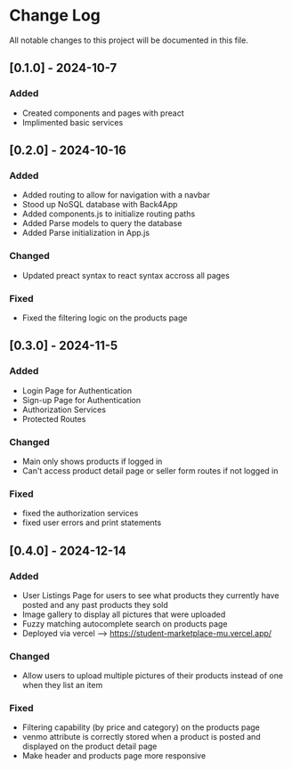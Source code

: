 # Change Log
All notable changes to this project will be documented in this file.
 
## [0.1.0] - 2024-10-7
### Added
- Created components and pages with preact
- Implimented basic services

 
## [0.2.0] - 2024-10-16
   
### Added
- Added routing to allow for navigation with a navbar
- Stood up NoSQL database with Back4App
- Added components.js to initialize routing paths
- Added Parse models to query the database
- Added Parse initialization in App.js
### Changed
- Updated preact syntax to react syntax accross all pages
### Fixed
- Fixed the filtering logic on the products page

## [0.3.0] - 2024-11-5
   
### Added
- Login Page for Authentication
- Sign-up Page for Authentication
- Authorization Services
- Protected Routes
### Changed
- Main only shows products if logged in
- Can't access product detail page or seller form routes if not logged in
### Fixed
- fixed the authorization services
- fixed user errors and print statements

## [0.4.0] - 2024-12-14
   
### Added
- User Listings Page for users to see what products they currently have posted and any past products they sold
- Image gallery to display all pictures that were uploaded
- Fuzzy matching autocomplete search on products page
- Deployed via vercel --> https://student-marketplace-mu.vercel.app/
### Changed
- Allow users to upload multiple pictures of their products instead of one when they list an item
### Fixed
- Filtering capability (by price and category) on the products page
- venmo attribute is correctly stored when a product is posted and displayed on the product detail page
- Make header and products page more responsive
